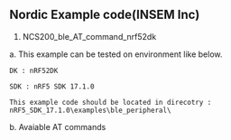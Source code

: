 ## Nordic Example code(INSEM Inc)

1. NCS200_ble_AT_command_nrf52dk

a. This example can be tested on environment like below.
  
    DK : nRF52DK
    
    SDK : nRF5 SDK 17.1.0
    
    This example code should be located in direcotry : nRF5_SDK_17.1.0\examples\ble_peripheral\
        
b. Avaiable AT commands

